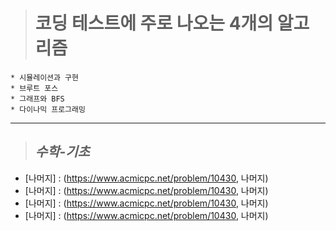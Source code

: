 > # 코딩 테스트에 주로 나오는 4개의 알고리즘

    * 시뮬레이션과 구현
    * 브루트 포스
    * 그래프와 BFS
    * 다이나믹 프로그래밍

***   

> ## *수학-기초*
   
   * [나머지] : (https://www.acmicpc.net/problem/10430, 나머지)
   * [나머지] : (https://www.acmicpc.net/problem/10430, 나머지)
   * [나머지] : (https://www.acmicpc.net/problem/10430, 나머지)
   * [나머지] : (https://www.acmicpc.net/problem/10430, 나머지)
   
  
